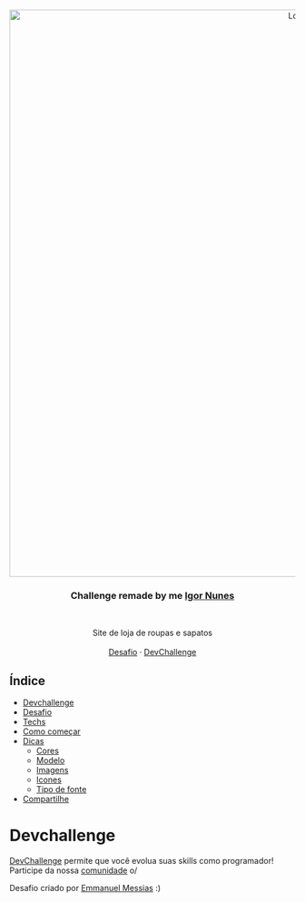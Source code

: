 <br />
<p align="center">
  <a href="https://shop-website-master.vercel.app">
    <img src="https://i.imgur.com/M4CsV6Q.png" alt="Logo" width="1000">
  </a>

 <h3 align="center">Challenge remade by me <a href="https://www.linkedin.com/in/igornj/">Igor Nunes</a></h3>
 <br />
 
  <p align="center">
    Site de loja de roupas e sapatos
       <br />
    <br />
    <a href="https://github.com/devchallenge-io/shop-website">Desafio</a>
    ·
    <a href="https://devchallenge.now.sh/">DevChallenge</a>
  </p>
</p>

## Índice

* [Devchallenge](#devchallenge) 
* [Desafio](#desafio)
* [Techs](#techs)
* [Como começar](#como-começar)
* [Dicas](#dicas)  
  * [Cores](#cores)
  * [Modelo](#modelo)
  * [Imagens](#imagens)
  * [Icones](#icones)
  * [Tipo de fonte](#tipo-de-fonte)
* [Compartilhe](#compartilhe)

# Devchallenge
<a href="https://devchallenge.now.sh/"> DevChallenge</a> permite que você evolua suas skills como programador! Participe da nossa <a href="https://discord.gg/yvYXhGj">comunidade</a> o/


Desafio criado por  <a href="https://www.linkedin.com/in/emmanuel-messias-535621127/">Emmanuel Messias</a> :)
